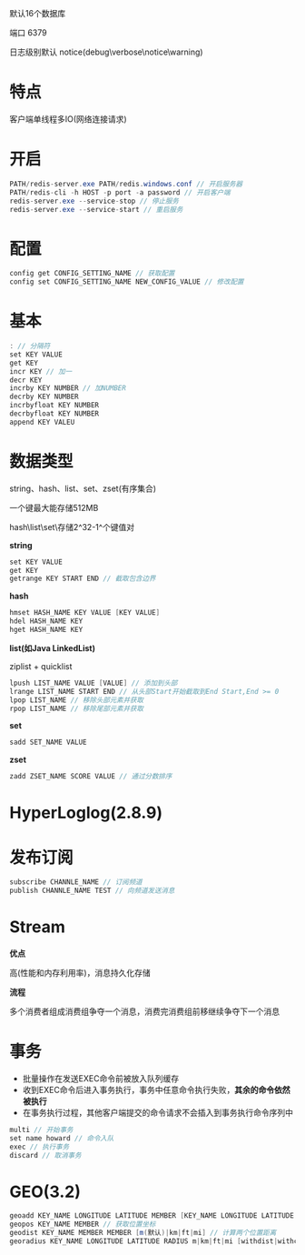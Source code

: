 默认16个数据库

端口 6379

日志级别默认 notice(debug\verbose\notice\warning\)

# 特点

客户端单线程多IO(网络连接请求)

# 开启

```java
PATH/redis-server.exe PATH/redis.windows.conf // 开启服务器
PATH/redis-cli -h HOST -p port -a password // 开启客户端
redis-server.exe --service-stop // 停止服务
redis-server.exe --service-start // 重启服务
```

# 配置

```java
config get CONFIG_SETTING_NAME // 获取配置
config set CONFIG_SETTING_NAME NEW_CONFIG_VALUE // 修改配置

```

# 基本

```java
: // 分隔符
set KEY VALUE
get KEY
incr KEY // 加一
decr KEY
incrby KEY NUMBER // 加NUMBER
decrby KEY NUMBER
incrbyfloat KEY NUMBER 
decrbyfloat KEY NUMBER
append KEY VALEU
```

# 数据类型

string、hash、list、set、zset(有序集合)

一个键最大能存储512MB

hash\list\set\存储2^32-1^个键值对

**string**

```java
set KEY VALUE
get KEY
getrange KEY START END // 截取包含边界
```

**hash**

```java
hmset HASH_NAME KEY VALUE [KEY VALUE]
hdel HASH_NAME KEY
hget HASH_NAME KEY
```

**list(如Java LinkedList)**

ziplist + quicklist

```java
lpush LIST_NAME VALUE [VALUE] // 添加到头部
lrange LIST_NAME START END // 从头部Start开始截取到End Start,End >= 0
lpop LIST_NAME // 移除头部元素并获取
rpop LIST_NAME // 移除尾部元素并获取
```

**set**

```java
sadd SET_NAME VALUE
```

**zset**

```java
zadd ZSET_NAME SCORE VALUE // 通过分数排序
```

# HyperLoglog(2.8.9)



# 发布订阅

```java
subscribe CHANNLE_NAME // 订阅频道
publish CHANNLE_NAME TEST // 向频道发送消息
```

# Stream

**优点**

高(性能和内存利用率)，消息持久化存储

**流程**

多个消费者组成消费组争夺一个消息，消费完消费组前移继续争夺下一个消息

# 事务

- 批量操作在发送EXEC命令前被放入队列缓存
- 收到EXEC命令后进入事务执行，事务中任意命令执行失败，**其余的命令依然被执行**
- 在事务执行过程，其他客户端提交的命令请求不会插入到事务执行命令序列中

```java
multi // 开始事务
set name howard // 命令入队
exec // 执行事务
discard // 取消事务
```

# GEO(3.2)

```java
geoadd KEY_NAME LONGITUDE LATITUDE MEMBER [KEY_NAME LONGITUDE LATITUDE MEMBER] // 添加位置坐标
geopos KEY_NAME MEMBER // 获取位置坐标
geodist KEY_NAME MEMBER MEMBER [m(默认)|km|ft|mi] // 计算两个位置距离
georadius KEY_NAME LONGITUDE LATITUDE RADIUS m|km|ft|mi [withdist|withcoord|withhash|count|asc|desc] // 根据给定地理位置坐标获取指定范围内的地理位置集合
```

